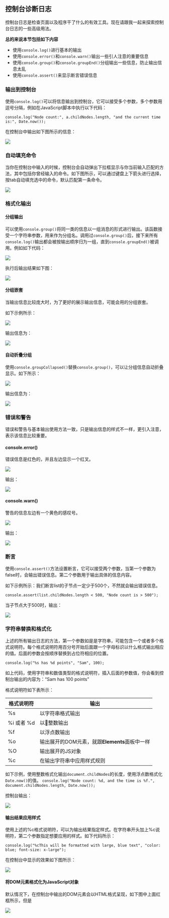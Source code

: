## 控制台诊断日志

控制台日志是检查页面以及程序干了什么的有效工具。现在请跟我一起来探索控制台日志的一些高级用法。

**总的来说本节包括如下内容**

* 使用`console.log()`进行基本的输出
* 使用`console.error()`和`console.warn()`输出一些引人注意的重要信息
* 使用`console.group()`和`console.groupEnd()`分组输出一些信息，防止输出信息太乱
* 使用`console.assert()`来显示断言错误信息

### 输出到控制台

使用`console.log()`可以将信息输出到控制台，它可以接受多个参数，多个参数用逗号分隔，例如在JavaScript脚本中执行以下代码：

`console.log("Node count:", a.childNodes.length, "and the current time is:", Date.now());`

在控制台中输出如下图所示的信息：

![](https://developers.google.cn/web/tools/chrome-devtools/console/images/console-write-log-multiple.png)

### 自动填充命令

当你在控制台中输入的时候，控制台会自动弹出下拉框显示与你当前输入匹配的方法，其中包括你曾经输入的命令。如下图所示，可以通过键盘上下箭头进行选择，按tab自动填充选中的命令，默认匹配第一条命令。

![](https://developers.google.cn/web/tools/chrome-devtools/console/images/autocomplete.png)

### 格式化输出

#### 分组输出

可以使用`console.group()`将同一类的信息以一组消息的形式进行输出。该函数接受一个字符串参数，用来作为分组名。调用过`console.group()`后，接下来所有`console.log()`输出都会被按输出顺序归为一组，直到`console.groupEnd()`被调用。例如如下代码：

![](http://p1.bqimg.com/582863/e6427162dd2ff749.png)

执行后输出结果如下图：

![](https://developers.google.cn/web/tools/chrome-devtools/console/images/console-write-group.png)

#### 分组嵌套

当输出信息比较庞大时，为了更好的展示输出信息，可能会用的分组嵌套。

如下示例所示：

![](http://p1.bqimg.com/582863/2d78a589ce37afc3.png)

输出信息为：

![](https://developers.google.cn/web/tools/chrome-devtools/console/images/console-write-nestedgroup.png)

#### 自动折叠分组

使用`console.groupCollapsed()`替换`console.group()`，可以让分组信息自动折叠显示。如下所示：

![](http://p1.bpimg.com/582863/7cd10f4496f10229.png)

输出信息为：

![](https://developers.google.cn/web/tools/chrome-devtools/console/images/console-write-groupcollapsed.png)


### 错误和警告

错误和警告与基本输出使用方法一致，只是输出信息的样式不一样，更引入注意，表示该信息比较重要。

#### console.error()

错误信息是红色的，并且左边显示一个红叉。

![](http://p1.bpimg.com/582863/dbcf032c4739b2bb.png)

输出：

![](https://developers.google.cn/web/tools/chrome-devtools/console/images/console-write-error-server-not-resp.png)

#### console.warn()

警告的信息左边有一个黄色的感叹号。

![](http://p1.bpimg.com/582863/d5963103cb4e876a.png)

输出： 

![](https://developers.google.cn/web/tools/chrome-devtools/console/images/console-write-warning-too-few-nodes.png)

### 断言

使用`console.assert()`方法设置断言，它可以接受两个参数，当第一个参数为false时，会输出错误信息。第二个参数用于输出具体的信息内容。

如下示例所示：我们断言list的子节点一定少于500个，不然就会输出错误信息。

`console.assert(list.childNodes.length < 500, "Node count is > 500");`

当子节点大于500时，输出：

![](https://developers.google.cn/web/tools/chrome-devtools/console/images/console-write-assert-failed.png)

### 字符串替换和格式化

上述的所有输出日志的方法，第一个参数如是是字符串，可能包含一个或者多个格式说明符。每个格式说明符用百分号开始后面跟一个字母标识以什么格式输出相应的值。后面的参数会按顺序替换到占位符相应的位置。

`console.log("%s has %d points", "Sam", 100);`

如上代码，使用字符串和数值类型的格式说明符，插入后面的参数值，你会看到控制台输出的内容为：“Sam has 100 points” 

格式说明符如下表所示：

格式说明符 | 输出
--- | ---
%s | 以字符串格式输出
%i 或者 %d | 以整数输出
%f | 以浮点数输出
%o | 输出展开的DOM元素，就跟**Elements**面板中一样
%O | 输出展开的JS对象
%c | 在输出字符串中应用样式规则

如下示例，使用整数格式化输出`document.childNodes`的长度，使用浮点数格式化`Date.now()`的值。
`console.log("Node count: %d, and the time is %f.", document.childNodes.length, Date.now());`

控制台输出：

![](https://developers.google.cn/web/tools/chrome-devtools/console/images/console-write-log-multiple.png)

#### 输出结果应用样式

使用上述的%c格式说明符，可以为输出结果指定样式。在字符串开头加上%c说明符，第二个参数指定想要应用的样式。如下代码所示：

`console.log("%cThis will be formatted with large, blue text", "color: blue; font-size: x-large");`

在控制台中显示的效果如下图所示：

![](https://developers.google.cn/web/tools/chrome-devtools/console/images/console-write-format-string.png)

#### 将DOM元素格式化为JavaScript对象

默认情况下，在控制台中输出的DOM元素会以HTML格式呈现，如下图中上面红框所示，但是

![](http://p1.bpimg.com/582863/c9fa179ae6343223.png)